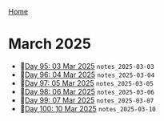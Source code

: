[Home](../../main.md)

# March 2025

- 📝[Day 95: 03 Mar 2025](./03/notes_2025-03-03.md) `notes_2025-03-03`
- 📝[Day 96: 04 Mar 2025](./03/notes_2025-03-04.md) `notes_2025-03-04`
- 📝[Day 97: 05 Mar 2025](./03/notes_2025-03-05.md) `notes_2025-03-05`
- 📝[Day 98: 06 Mar 2025](./03/notes_2025-03-06.md) `notes_2025-03-06`
- 📝[Day 99: 07 Mar 2025](./03/notes_2025-03-07.md) `notes_2025-03-07`
- 📝[Day 100: 10 Mar 2025](./03/notes_2025-03-10.md) `notes_2025-03-10`
